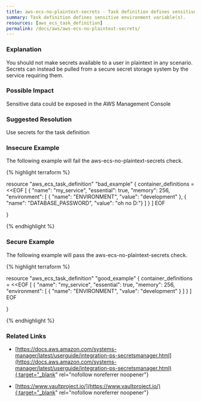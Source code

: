 ```yaml
---
title: aws-ecs-no-plaintext-secrets - Task definition defines sensitive environment variable(s).
summary: Task definition defines sensitive environment variable(s). 
resources: [aws_ecs_task_definition] 
permalink: /docs/aws/aws-ecs-no-plaintext-secrets/
---
```

### Explanation


You should not make secrets available to a user in plaintext in any scenario. Secrets can instead be pulled from a secure secret storage system by the service requiring them.  


### Possible Impact
Sensitive data could be exposed in the AWS Management Console

### Suggested Resolution
Use secrets for the task definition


### Insecure Example

The following example will fail the aws-ecs-no-plaintext-secrets check.

{% highlight terraform %}

resource "aws_ecs_task_definition" "bad_example" {
  container_definitions = <<EOF
[
  {
    "name": "my_service",
    "essential": true,
    "memory": 256,
    "environment": [
      { "name": "ENVIRONMENT", "value": "development" },
      { "name": "DATABASE_PASSWORD", "value": "oh no D:"}
    ]
  }
]
EOF

}

{% endhighlight %}



### Secure Example

The following example will pass the aws-ecs-no-plaintext-secrets check.

{% highlight terraform %}

resource "aws_ecs_task_definition" "good_example" {
  container_definitions = <<EOF
[
  {
    "name": "my_service",
    "essential": true,
    "memory": 256,
    "environment": [
      { "name": "ENVIRONMENT", "value": "development" }
    ]
  }
]
EOF

}

{% endhighlight %}



### Related Links


- [https://docs.aws.amazon.com/systems-manager/latest/userguide/integration-ps-secretsmanager.html](https://docs.aws.amazon.com/systems-manager/latest/userguide/integration-ps-secretsmanager.html){:target="_blank" rel="nofollow noreferrer noopener"}

- [https://www.vaultproject.io/](https://www.vaultproject.io/){:target="_blank" rel="nofollow noreferrer noopener"}


